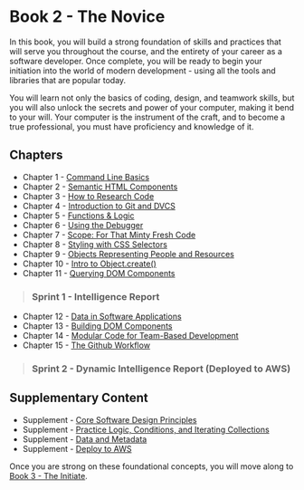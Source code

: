 # Book 2 - The Novice

In this book, you will build a strong foundation of skills and practices that will serve you throughout the course, and the entirety of your career as a software developer. Once complete, you will be ready to begin your initiation into the world of modern development - using all the tools and libraries that are popular today.

You will learn not only the basics of coding, design, and teamwork skills, but you will also unlock the secrets and power of your computer, making it bend to your will. Your computer is the instrument of the craft, and to become a true professional, you must have proficiency and knowledge of it.

## Chapters

* Chapter 1 - [Command Line Basics](./chapters/CLI_BASICS.md)
* Chapter 2 - [Semantic HTML Components](./chapters/HTML_COMPONENTS.md)
* Chapter 3 - [How to Research Code](./chapters/MISC_RESEARCH.md)
* Chapter 4 - [Introduction to Git and DVCS](./chapters/GIT_BASICS.md)
* Chapter 5 - [Functions & Logic](./chapters/JS_FUNCTION_BASICS.md)
* Chapter 6 - [Using the Debugger](./chapters/MISC_DEBUGGING.md)
* Chapter 7 - [Scope: For That Minty Fresh Code](./chapters/JS_SCOPE.md)
* Chapter 8 - [Styling with CSS Selectors](./chapters/CSS_SELECTORS.md)
* Chapter 9 - [Objects Representing People and Resources](./chapters/JS_OBJECTS.md)
* Chapter 10 - [Intro to Object.create()](./chapters/JS_OBJECT_CREATE_INTRO.md)
* Chapter 11 - [Querying DOM Components](./chapters/IDENTIFYING_DOM_COMPONENTS.md)

> ### __Sprint 1__ - Intelligence Report

* Chapter 12 - [Data in Software Applications](./chapters/JS_DATA.md)
* Chapter 13 - [Building DOM Components](./chapters/JS_CREATING_COMPONENTS.md)
* Chapter 14 - [Modular Code for Team-Based Development](./chapters/DESIGN_MODULARITY.md)
* Chapter 15 - [The Github Workflow](./chapters/GIT_WORKFLOW.md)

> ### __Sprint 2__ - Dynamic Intelligence Report (Deployed to AWS)

## Supplementary Content

* Supplement - [Core Software Design Principles](./chapters/DESIGN_PRINCIPLES.md)
* Supplement - [Practice Logic, Conditions, and Iterating Collections](./chapters/JS_LOGIC_PRACTICE.md)
* Supplement - [Data and Metadata](./chapters/METADATA.md)
* Supplement - [Deploy to AWS](./chapters/AWS.md)

Once you are strong on these foundational concepts, you will move along to [Book 3 - The Initiate](../book-3-the-initiate/README.md).
